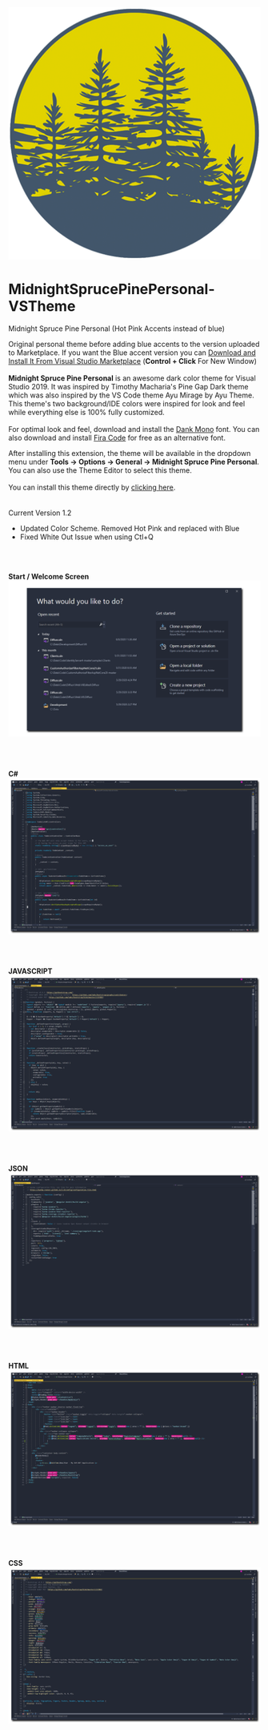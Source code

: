 ![Logo](/Img/icon.png)

# MidnightSprucePinePersonal-VSTheme

Midnight Spruce Pine Personal (Hot Pink Accents instead of blue)

Original personal theme before adding blue accents to the version uploaded to Marketplace.  If you want the Blue accent version you can <a href="https://marketplace.visualstudio.com/items?itemName=jasonhartsoe.midnightsprucepine100" target="_blank">Download and Install It From Visual Studio Marketplace</a>  (**Control + Click** For New Window)<br />
<br />
**Midnight Spruce Pine Personal** is an awesome dark color theme for Visual Studio 2019.  It was inspired by Timothy Macharia's Pine Gap Dark theme which was also inspired by the VS Code theme Ayu Mirage by Ayu Theme.  This theme's two background/IDE colors were inspired for look and feel while everything else is 100% fully customized.<br />
<br />
For optimal look and feel, download and install the [Dank Mono](https://dank.sh/) font.  You can also download and install [Fira Code](https://github.com/tonsky/FiraCode) for free as an alternative font.<br />

After installing this extension, the theme will be available in the dropdown menu under **Tools -> Options -> General -> Midnight Spruce Pine Personal**.  You can also use the Theme Editor to select this theme.<br />
<br/>
You can install this theme directly by [clicking here](https://github.com/MidnightSprucePine/MidnightSprucePinePersonal-VSTheme/raw/master/Install/Midnight%20Spruce%20Pine%20Personal.vsix).<br />
<br />
<br/>
Current Version 1.2
- Updated Color Scheme.  Removed Hot Pink and replaced with Blue
- Fixed White Out Issue when using Ctl+Q
<br />
<br />

**Start / Welcome Screen**<br/>
![C#](/Img/welcome.png)

<br/>
<br/>

**C#**<br/>
![C#](/Img/csharp.png)

<br/>
<br/>

**JAVASCRIPT**<br/>
![C#](/Img/js.png)

<br/>
<br/>

**JSON**<br/>
![C#](/Img/json.png)

<br/>
<br/>

**HTML**<br/>
![C#](/Img/html.png)

<br/>
<br/>

**CSS**<br/>
![C#](/Img/css.png)

